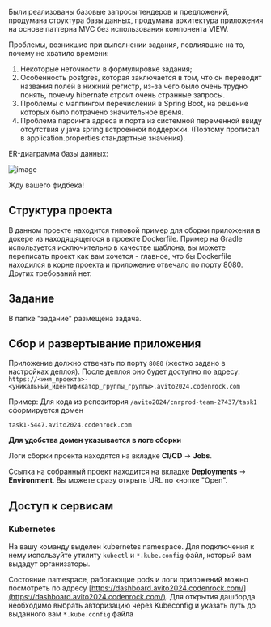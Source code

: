 Были реализованы базовые запросы тендеров и предложений, продумана структура базы данных, продумана архитектура приложения на основе паттерна MVC без использования компонента VIEW.

Проблемы, возникшие при выполнении задания, повлиявшие на то, почему не хватило времени:
1) Некоторые неточности в формулировке задания;
2) Особенность postgres, которая заключается в том, что он переводит названия полей в нижний регистр, из-за чего было очень трудно понять, почему hibernate строит очень странные запросы.
3) Проблемы с маппингом перечислений в Spring Boot, на решение которых было потрачено значительное время.
4) Проблема парсинга адреса и порта из системной переменной ввиду отсутствия у java spring встроенной поддержки. (Поэтому прописал в application.properties стандартные значения).

ER-диаграмма базы данных:


![image](https://github.com/user-attachments/assets/bae8d157-c740-470d-8d97-c4a597dfa25a)


Жду вашего фидбека!



## Структура проекта
В данном проекте находится типовой пример для сборки приложения в докере из находящящегося в проекте Dockerfile. Пример на Gradle используется исключительно в качестве шаблона, вы можете переписать проект как вам хочется - главное, что бы Dockerfile находился в корне проекта и приложение отвечало по порту 8080. Других требований нет.

## Задание
В папке "задание" размещена задача.

## Сбор и развертывание приложения
Приложение должно отвечать по порту `8080` (жестко задано в настройках деплоя). После деплоя оно будет доступно по адресу: `https://<имя_проекта>-<уникальный_идентификатор_группы_группы>.avito2024.codenrock.com`

Пример: Для кода из репозитория `/avito2024/cnrprod-team-27437/task1` сформируется домен

```
task1-5447.avito2024.codenrock.com
```

**Для удобства домен указывается в логе сборки**

Логи сборки проекта находятся на вкладке **CI/CD** -> **Jobs**.

Ссылка на собранный проект находится на вкладке **Deployments** -> **Environment**. Вы можете сразу открыть URL по кнопке "Open".

## Доступ к сервисам

### Kubernetes
На вашу команду выделен kubernetes namespace. Для подключения к нему используйте утилиту `kubectl` и `*.kube.config` файл, который вам выдадут организаторы.

Состояние namespace, работающие pods и логи приложений можно посмотреть по адресу [https://dashboard.avito2024.codenrock.com/](https://dashboard.avito2024.codenrock.com/). Для открытия дашборда необходимо выбрать авторизацию через Kubeconfig и указать путь до выданного вам `*.kube.config` файла



